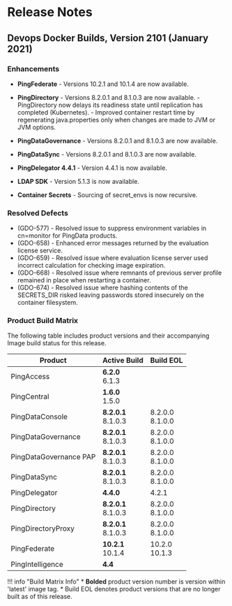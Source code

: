 # Release Notes

## Devops Docker Builds, Version 2101 (January 2021)

### Enhancements

- **PingFederate**
      - Versions 10.2.1 and 10.1.4 are now available.

- **PingDirectory**
      - Versions 8.2.0.1 and 8.1.0.3 are now available.
      - PingDirectory now delays its readiness state until replication has completed (Kubernetes).
      - Improved container restart time by regenerating java.properties only when changes are made to JVM or JVM options.

- **PingDataGovernance**
      - Versions 8.2.0.1 and 8.1.0.3 are now available.

- **PingDataSync**
      - Versions 8.2.0.1 and 8.1.0.3 are now available.

- **PingDelegator 4.4.1**
      - Version 4.4.1 is now available.

- **LDAP SDK**
      - Version 5.1.3 is now available.

- **Container Secrets**
      - Sourcing of secret_envs is now recursive.

### Resolved Defects

- (GDO-577) - Resolved issue to suppress environment variables in cn=monitor for PingData products.
- (GDO-658) - Enhanced error messages returned by the evaluation license service.
- (GDO-659) - Resolved issue where evaluation license server used incorrect calculation for checking image expiration.
- (GDO-668) - Resolved issue where remnants of previous server profile remained in place when restarting a container.
- (GDO-674) - Resolved issue where hashing contents of the SECRETS_DIR risked leaving passwords stored insecurely on the container filesystem.

### Product Build Matrix

The following table includes product versions and their accompanying Image build status for this release.

| Product | Active Build | Build EOL |
|------|------|------|
| PingAccess | <b>6.2.0</b><br/>6.1.3 |  |
| PingCentral |<b>1.6.0</b><br/>1.5.0 |  |
| PingDataConsole | <b>8.2.0.1</b><br/>8.1.0.3 | 8.2.0.0<br/>8.1.0.0 |
| PingDataGovernance | <b>8.2.0.1</b><br/>8.1.0.3 | 8.2.0.0<br/>8.1.0.0 |
| PingDataGovernance PAP |  <b>8.2.0.1</b><br/>8.1.0.3 | 8.2.0.0<br/>8.1.0.0 |
| PingDataSync |  <b>8.2.0.1</b><br/>8.1.0.3 | 8.2.0.0<br/>8.1.0.0 |
| PingDelegator | <b>4.4.0</b> | 4.2.1 |
| PingDirectory |  <b>8.2.0.1</b><br/>8.1.0.3 | 8.2.0.0<br/>8.1.0.0 |
| PingDirectoryProxy |  <b>8.2.0.1</b><br/>8.1.0.3 | 8.2.0.0<br/>8.1.0.0 |
| PingFederate | <b>10.2.1</b><br/>10.1.4 | 10.2.0 <br/>10.1.3|
| PingIntelligence | <b>4.4</b> |  |

!!! info "Build Matrix Info"
    * <b>Bolded</b> product version number is version within 'latest' image tag.
    * Build EOL denotes product versions that are no longer built as of this release.
